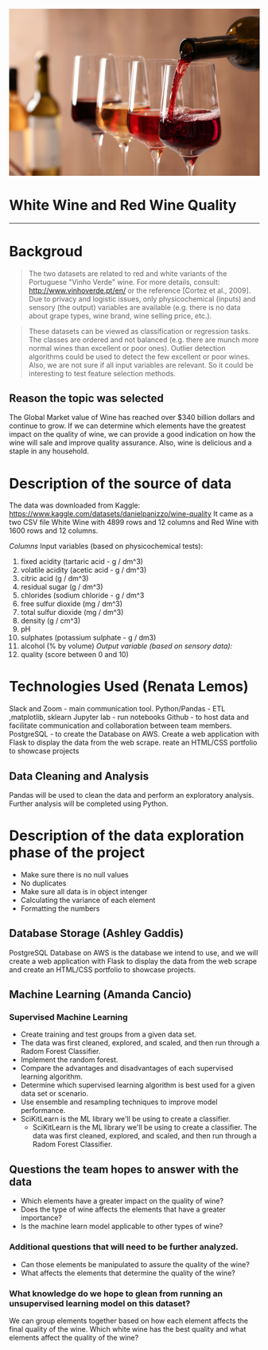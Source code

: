 
![](Images/wine.png)

# White Wine and Red Wine Quality
-----------------------------------------------------------------------------------------------

# Backgroud
>The two datasets are related to red and white variants of the Portuguese "Vinho Verde" wine.
>For more details, consult: http://www.vinhoverde.pt/en/ or the reference [Cortez et al., 2009].
>Due to privacy and logistic issues, only physicochemical (inputs) and sensory (the output) variables
>are available (e.g. there is no data about grape types, wine brand, wine selling price, etc.).

>These datasets can be viewed as classification or regression tasks.
>The classes are ordered and not balanced (e.g. there are munch more normal wines than
>excellent or poor ones). Outlier detection algorithms could be used to detect the few excellent
>or poor wines. Also, we are not sure if all input variables are relevant. So
>it could be interesting to test feature selection methods.

## Reason the topic was selected
The Global Market value of Wine has reached over $340 billion dollars and continue to grow. If we can determine which elements have the greatest impact on the quality of wine, we can provide a good indication on how the wine will sale and improve quality assurance. Also, wine is delicious and a staple in any household.

# Description of the source of data
The data was downloaded from Kaggle: https://www.kaggle.com/datasets/danielpanizzo/wine-quality
It came as a two CSV file White Wine with 4899 rows and 12 columns and Red Wine with 1600 rows and 12 columns.

*Columns*
Input variables (based on physicochemical tests):

1. fixed acidity (tartaric acid - g / dm^3)
2. volatile acidity (acetic acid - g / dm^3)
3. citric acid (g / dm^3)
4. residual sugar (g / dm^3)
5. chlorides (sodium chloride - g / dm^3
6. free sulfur dioxide (mg / dm^3)
7. total sulfur dioxide (mg / dm^3)
8. density (g / cm^3)
9. pH
10. sulphates (potassium sulphate - g / dm3)
11. alcohol (% by volume)
*Output variable (based on sensory data):*
12. quality (score between 0 and 10)
# Technologies Used (Renata Lemos)
Slack and Zoom - main communication tool.
Python/Pandas - ETL ,matplotlib, sklearn
Jupyter lab - run notebooks
Github - to host data and facilitate communication and collaboration between team members.
PostgreSQL - to create the Database on AWS.
Create a web application with Flask to display the data from the web scrape.
reate an HTML/CSS portfolio to showcase projects
## Data Cleaning and Analysis
Pandas will be used to clean the data and perform an exploratory analysis. Further analysis will be completed using Python.
# Description of the data exploration phase of the project
- Make sure there is no null values
- No duplicates
- Make sure all data is in object intenger
- Calculating the variance of each element
- Formatting the numbers

## Database Storage (Ashley Gaddis)
PostgreSQL Database on AWS is the database we intend to use, and we will create a web application with Flask to display the data from the web scrape and create an HTML/CSS portfolio to showcase projects.

## Machine Learning (Amanda Cancio)

### Supervised Machine Learning
- Create training and test groups from a given data set.
- The data was first cleaned, explored, and scaled, and then run through a Radom Forest Classifier.
- Implement the random forest.
- Compare the advantages and disadvantages of each supervised learning algorithm.
- Determine which supervised learning algorithm is best used for a given data set or scenario.
- Use ensemble and resampling techniques to improve model performance.
- SciKitLearn is the ML library we'll be using to create a classifier.
    * SciKitLearn is the ML library we'll be using to create a classifier.  The data was first cleaned, explored, and scaled, and then run through a Radom Forest Classifier.
## Questions the team hopes to answer with the data
- Which elements have a greater impact on the quality of wine?
- Does the type of wine affects the elements that have a greater importance?
- Is the machine learn model applicable to other types of wine?
### Additional questions that will need to be further analyzed. 
- Can those elements be manipulated to assure the quality of the wine?
- What affects the elements that determine the quality of the wine?

### What knowledge do we hope to glean from running an unsupervised learning model on this dataset?
We can group elements together based on how each element affects the final quality of the wine.
Which white wine has the best quality and what elements affect the quality of the wine?
